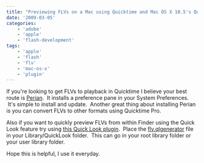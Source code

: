 ```yaml
---
title: "Previewing FLVs on a Mac using Quicktime and Mac OS X 10.5's Quick Look Feature"
date: '2009-03-05'
categories:
    - 'adobe'
    - 'apple'
    - 'flash-development'
tags:
    - 'apple'
    - 'flash'
    - 'flv'
    - 'mac-os-x'
    - 'plugin'
---
```


If you're looking to get FLVs to playback in Quicktime I believe your best route is [Perian](http://www.perian.org).  It installs a preference pane in your System Preferences.  It's simple to install and update.  Another great thing about installing Perian is you can convert FLVs to other formats using Quicktime Pro.

Also if you want to quickly preview FLVs from within Finder using the Quick Look feature try using [this Quick Look plugin](http://translate.google.com/translate?prev=_t&hl=en&ie=UTF-8&u=http%3A%2F%2Fhomepage.mac.com%2Fxdd%2Fsoftware%2Fflv%2F&sl=ja&tl=en&history_state0=).  Place the [flv.qlgenerator](http://homepage.mac.com/xdd/software/flv/download/flv_qlg01.zip) file in your Library/QuickLook folder.  This can go in your root library folder or your user library folder.

Hope this is helpful, I use it everyday.
